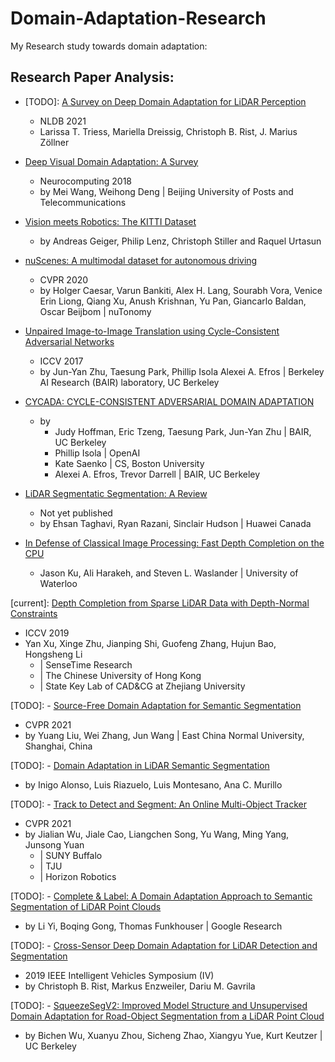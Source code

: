 # Domain-Adaptation-Research
My Research study towards domain adaptation:

## Research Paper Analysis: ##
- [TODO]: [A Survey on Deep Domain Adaptation for LiDAR Perception](https://arxiv.org/abs/2106.02377)
  - NLDB 2021
  - Larissa T. Triess, Mariella Dreissig, Christoph B. Rist, J. Marius Zöllner

- [Deep Visual Domain Adaptation: A Survey](paper_analysis/Paper_Reading-Deep_Visual_Domain_Adaptation-A_Survey.pdf)
  - Neurocomputing 2018
  - by Mei Wang, Weihong Deng | Beijing University of Posts and Telecommunications

- [Vision meets Robotics: The KITTI Dataset](paper_analysis/Paper_Reading-Vision_meets_Robotics-The_KITTI_Dataset.pdf)
  - by Andreas Geiger, Philip Lenz, Christoph Stiller and Raquel Urtasun

- [nuScenes: A multimodal dataset for autonomous driving](paper_analysis/Paper_Reading-nuScenes-A_multimodal_dataset_for_autonomous_driving.pdf)
  - CVPR 2020
  - by Holger Caesar, Varun Bankiti, Alex H. Lang, Sourabh Vora, Venice Erin Liong, Qiang Xu, Anush Krishnan, Yu Pan, Giancarlo Baldan, Oscar Beijbom | nuTonomy

- [Unpaired Image-to-Image Translation using Cycle-Consistent Adversarial Networks](paper_analysis/Paper_Reading-Unpaired_Image-to-Image_Translation_using_Cycle-Consistent_Adversarial_Networks.pdf)
  - ICCV 2017
  - by Jun-Yan Zhu, Taesung Park, Phillip Isola Alexei A. Efros | Berkeley AI Research (BAIR) laboratory, UC Berkeley

- [CYCADA: CYCLE-CONSISTENT ADVERSARIAL DOMAIN ADAPTATION](paper_analysis/Paper_Reading-CYCADA-CYCLE-CONSISTENT_ADVERSARIAL_DOMAIN_ADAPTATION.pdf)
  - by 
    - Judy Hoffman, Eric Tzeng, Taesung Park, Jun-Yan Zhu | BAIR, UC Berkeley
    - Phillip Isola | OpenAI
    - Kate Saenko | CS, Boston University
    - Alexei A. Efros, Trevor Darrell | BAIR, UC Berkeley

- [LiDAR Segmentatic Segmentation: A Review](paper_analysis/Paper_Reading-LiDAR_Semantic_Segmentation-A_Review.pdf)
  - Not yet published
  - by Ehsan Taghavi, Ryan Razani, Sinclair Hudson | Huawei Canada

- [In Defense of Classical Image Processing: Fast Depth Completion on the CPU](paper_analysis/Paper_Reading-In_Defense_of_Classical_Image_Processing-Fast_Depth_Completion_on_the_CPU.pdf)
  - Jason Ku, Ali Harakeh, and Steven L. Waslander | University of Waterloo

[current]: [Depth Completion from Sparse LiDAR Data with Depth-Normal Constraints](https://arxiv.org/abs/1910.06727)
  - ICCV 2019
  - Yan Xu, Xinge Zhu, Jianping Shi, Guofeng Zhang, Hujun Bao, Hongsheng Li 
    - | SenseTime Research
    - | The Chinese University of Hong Kong
    - | State Key Lab of CAD&CG at Zhejiang University

[TODO]: - [Source-Free Domain Adaptation for Semantic Segmentation](https://arxiv.org/abs/2103.16372)
  - CVPR 2021
  - by Yuang Liu, Wei Zhang, Jun Wang | East China Normal University, Shanghai, China

[TODO]: - [Domain Adaptation in LiDAR Semantic Segmentation](https://arxiv.org/abs/2010.12239)
  - by Inigo Alonso, Luis Riazuelo, Luis Montesano, Ana C. Murillo

[TODO]: - [Track to Detect and Segment: An Online Multi-Object Tracker](https://arxiv.org/abs/2103.08808)
  - CVPR 2021
  - by Jialian Wu, Jiale Cao, Liangchen Song, Yu Wang, Ming Yang, Junsong Yuan
    - | SUNY Buffalo
    - | TJU
    - | Horizon Robotics

[TODO]: - [Complete & Label: A Domain Adaptation Approach to Semantic Segmentation of LiDAR Point Clouds](https://arxiv.org/abs/2007.08488)
  - by Li Yi, Boqing Gong, Thomas Funkhouser | Google Research

[TODO]: - [Cross-Sensor Deep Domain Adaptation for LiDAR Detection and Segmentation](https://ieeexplore.ieee.org/abstract/document/8814047)
  - 2019 IEEE Intelligent Vehicles Symposium (IV)
  - by Christoph B. Rist, Markus Enzweiler, Dariu M. Gavrila

[TODO]: - [SqueezeSegV2: Improved Model Structure and Unsupervised Domain Adaptation for Road-Object Segmentation from a LiDAR Point Cloud](https://arxiv.org/abs/1809.08495)
  - by Bichen Wu, Xuanyu Zhou, Sicheng Zhao, Xiangyu Yue, Kurt Keutzer | UC Berkeley

